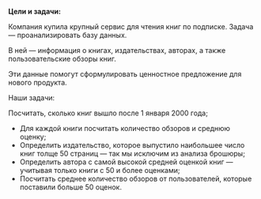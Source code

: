 __Цели и задачи:__

Компания купила крупный сервис для чтения книг по подписке. Задача — проанализировать базу данных.

В ней — информация о книгах, издательствах, авторах, а также пользовательские обзоры книг.

Эти данные помогут сформулировать ценностное предложение для нового продукта.

Наши задачи:

Посчитать, сколько книг вышло после 1 января 2000 года;

- Для каждой книги посчитать количество обзоров и среднюю оценку;
- Определить издательство, которое выпустило наибольшее число книг толще 50 страниц — так мы исключим из анализа брошюры;
- Определить автора с самой высокой средней оценкой книг — учитывая только книги с 50 и более оценками;
- Посчитать среднее количество обзоров от пользователей, которые поставили больше 50 оценок.
